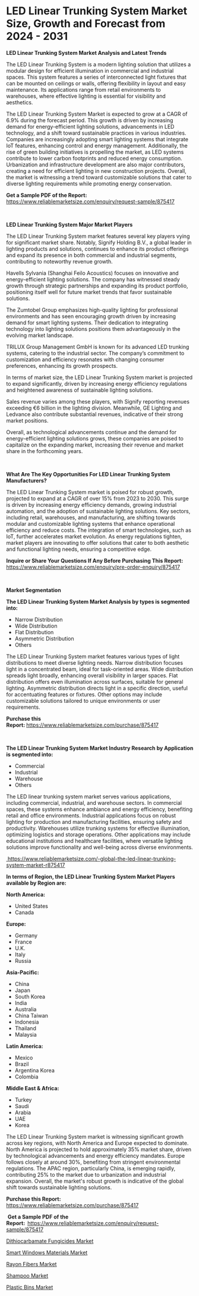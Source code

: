 <p><h1>LED Linear Trunking System Market Size, Growth and Forecast from 2024 - 2031</h1></p><p><strong>LED Linear Trunking System Market Analysis and Latest Trends</strong></p>
<p><p>The LED Linear Trunking System is a modern lighting solution that utilizes a modular design for efficient illumination in commercial and industrial spaces. This system features a series of interconnected light fixtures that can be mounted on ceilings or walls, offering flexibility in layout and easy maintenance. Its applications range from retail environments to warehouses, where effective lighting is essential for visibility and aesthetics.</p><p>The LED Linear Trunking System Market is expected to grow at a CAGR of 6.9% during the forecast period. This growth is driven by increasing demand for energy-efficient lighting solutions, advancements in LED technology, and a shift toward sustainable practices in various industries. Companies are increasingly adopting smart lighting systems that integrate IoT features, enhancing control and energy management. Additionally, the rise of green building initiatives is propelling the market, as LED systems contribute to lower carbon footprints and reduced energy consumption. Urbanization and infrastructure development are also major contributors, creating a need for efficient lighting in new construction projects. Overall, the market is witnessing a trend toward customizable solutions that cater to diverse lighting requirements while promoting energy conservation.</p></p>
<p><strong>Get a Sample PDF of the Report:&nbsp;</strong> <a href="https://www.reliablemarketsize.com/enquiry/request-sample/875417?utm_campaign=1929&utm_medium=2&utm_source=Github&utm_content=ia&utm_term=25122024&utm_id=led-linear-trunking-system">https://www.reliablemarketsize.com/enquiry/request-sample/875417</a></p>
<p>&nbsp;</p>
<p><strong>LED Linear Trunking System Major Market Players</strong></p>
<p><p>The LED Linear Trunking System market features several key players vying for significant market share. Notably, Signify Holding B.V., a global leader in lighting products and solutions, continues to enhance its product offerings and expand its presence in both commercial and industrial segments, contributing to noteworthy revenue growth.</p><p>Havells Sylvania (Shanghai Feilo Acoustics) focuses on innovative and energy-efficient lighting solutions. The company has witnessed steady growth through strategic partnerships and expanding its product portfolio, positioning itself well for future market trends that favor sustainable solutions.</p><p>The Zumtobel Group emphasizes high-quality lighting for professional environments and has seen encouraging growth driven by increasing demand for smart lighting systems. Their dedication to integrating technology into lighting solutions positions them advantageously in the evolving market landscape.</p><p>TRILUX Group Management GmbH is known for its advanced LED trunking systems, catering to the industrial sector. The company’s commitment to customization and efficiency resonates with changing consumer preferences, enhancing its growth prospects.</p><p>In terms of market size, the LED Linear Trunking System market is projected to expand significantly, driven by increasing energy efficiency regulations and heightened awareness of sustainable lighting solutions.</p><p>Sales revenue varies among these players, with Signify reporting revenues exceeding €6 billion in the lighting division. Meanwhile, GE Lighting and Ledvance also contribute substantial revenues, indicative of their strong market positions.</p><p>Overall, as technological advancements continue and the demand for energy-efficient lighting solutions grows, these companies are poised to capitalize on the expanding market, increasing their revenue and market share in the forthcoming years.</p></p>
<p>&nbsp;</p>
<p><strong>What Are The Key Opportunities For LED Linear Trunking System Manufacturers?</strong></p>
<p><p>The LED Linear Trunking System market is poised for robust growth, projected to expand at a CAGR of over 15% from 2023 to 2030. This surge is driven by increasing energy efficiency demands, growing industrial automation, and the adoption of sustainable lighting solutions. Key sectors, including retail, warehouses, and manufacturing, are shifting towards modular and customizable lighting systems that enhance operational efficiency and reduce costs. The integration of smart technologies, such as IoT, further accelerates market evolution. As energy regulations tighten, market players are innovating to offer solutions that cater to both aesthetic and functional lighting needs, ensuring a competitive edge.</p></p>
<p><strong>Inquire or Share Your Questions If Any Before Purchasing This Report:</strong> <a href="https://www.reliablemarketsize.com/enquiry/pre-order-enquiry/875417?utm_campaign=1929&utm_medium=2&utm_source=Github&utm_content=ia&utm_term=25122024&utm_id=led-linear-trunking-system">https://www.reliablemarketsize.com/enquiry/pre-order-enquiry/875417</a></p>
<p>&nbsp;</p>
<p><strong>Market Segmentation</strong></p>
<p><strong>The LED Linear Trunking System Market Analysis by types is segmented into:</strong></p>
<p><ul><li>Narrow Distribution</li><li>Wide Distribution</li><li>Flat Distribution</li><li>Asymmetric Distribution</li><li>Others</li></ul></p>
<p><p>The LED Linear Trunking System market features various types of light distributions to meet diverse lighting needs. Narrow distribution focuses light in a concentrated beam, ideal for task-oriented areas. Wide distribution spreads light broadly, enhancing overall visibility in larger spaces. Flat distribution offers even illumination across surfaces, suitable for general lighting. Asymmetric distribution directs light in a specific direction, useful for accentuating features or fixtures. Other options may include customizable solutions tailored to unique environments or user requirements.</p></p>
<p><strong>Purchase this Report:&nbsp;</strong><a href="https://www.reliablemarketsize.com/purchase/875417?utm_campaign=1929&utm_medium=2&utm_source=Github&utm_content=ia&utm_term=25122024&utm_id=led-linear-trunking-system">https://www.reliablemarketsize.com/purchase/875417</a></p>
<p>&nbsp;</p>
<p><strong>The LED Linear Trunking System Market Industry Research by Application is segmented into:</strong></p>
<p><ul><li>Commercial</li><li>Industrial</li><li>Warehouse</li><li>Others</li></ul></p>
<p><p>The LED linear trunking system market serves various applications, including commercial, industrial, and warehouse sectors. In commercial spaces, these systems enhance ambiance and energy efficiency, benefiting retail and office environments. Industrial applications focus on robust lighting for production and manufacturing facilities, ensuring safety and productivity. Warehouses utilize trunking systems for effective illumination, optimizing logistics and storage operations. Other applications may include educational institutions and healthcare facilities, where versatile lighting solutions improve functionality and well-being across diverse environments.</p></p>
<p><a href="https://www.reliablemarketsize.com/-global-the-led-linear-trunking-system-market-r875417?utm_campaign=1929&utm_medium=2&utm_source=Github&utm_content=ia&utm_term=25122024&utm_id=led-linear-trunking-system">&nbsp;https://www.reliablemarketsize.com/-global-the-led-linear-trunking-system-market-r875417</a></p>
<p><strong>In terms of Region, the LED Linear Trunking System Market Players available by Region are:</strong></p>
<p>
    <p> <strong> North America: </strong>
        <ul>
            <li>United States</li>
            <li>Canada</li>
        </ul>
        </p> 
    <p> <strong> Europe: </strong>
        <ul>
            <li>Germany</li>
            <li>France</li>
            <li>U.K.</li>
            <li>Italy</li>
            <li>Russia</li>
        </ul>
        </p> 
    <p> <strong> Asia-Pacific: </strong>
        <ul>
            <li>China</li>
            <li>Japan</li>
            <li>South Korea</li>
            <li>India</li>
            <li>Australia</li>
            <li>China Taiwan</li>
            <li>Indonesia</li>
            <li>Thailand</li>
            <li>Malaysia</li>
        </ul>
        </p> 
    <p> <strong> Latin America: </strong>
        <ul>
            <li>Mexico</li>
            <li>Brazil</li>
            <li>Argentina Korea</li>
            <li>Colombia</li>
        </ul>
        </p> 
    <p> <strong> Middle East & Africa: </strong>
        <ul>
            <li>Turkey</li>
            <li>Saudi</li>
            <li>Arabia</li>
            <li>UAE</li>
            <li>Korea</li>
        </ul>
    </p>
    </p>
<p><p>The LED Linear Trunking System market is witnessing significant growth across key regions, with North America and Europe expected to dominate. North America is projected to hold approximately 35% market share, driven by technological advancements and energy efficiency mandates. Europe follows closely at around 30%, benefiting from stringent environmental regulations. The APAC region, particularly China, is emerging rapidly, contributing 25% to the market due to urbanization and industrial expansion. Overall, the market's robust growth is indicative of the global shift towards sustainable lighting solutions.</p></p>
<p><strong>Purchase this Report: </strong><a href="https://www.reliablemarketsize.com/purchase/875417?utm_campaign=1929&utm_medium=2&utm_source=Github&utm_content=ia&utm_term=25122024&utm_id=led-linear-trunking-system">https://www.reliablemarketsize.com/purchase/875417</a></p>
<p>&nbsp;<strong>Get a Sample PDF of the Report:&nbsp;&nbsp;</strong><a href="https://www.reliablemarketsize.com/enquiry/request-sample/875417?utm_campaign=1929&utm_medium=2&utm_source=Github&utm_content=ia&utm_term=25122024&utm_id=led-linear-trunking-system">https://www.reliablemarketsize.com/enquiry/request-sample/875417</a></p>
<p><strong></strong></p>
<p><p><a href="https://www.linkedin.com/pulse/dithiocarbamate-fungicides-market-taking-off-growth-factors-oat3e?utm_campaign=1929&utm_medium=2&utm_source=Github&utm_content=ia&utm_term=25122024&utm_id=led-linear-trunking-system">Dithiocarbamate Fungicides Market</a></p><p><a href="https://www.linkedin.com/pulse/thorough-examination-size-dynam-collectra-djnze?utm_campaign=1929&utm_medium=2&utm_source=Github&utm_content=ia&utm_term=25122024&utm_id=led-linear-trunking-system">Smart Windows Materials Market</a></p><p><a href="https://www.linkedin.com/pulse/strategic-insights-global-rayon-fibers-market-trends-2024-kpmte?utm_campaign=1929&utm_medium=2&utm_source=Github&utm_content=ia&utm_term=25122024&utm_id=led-linear-trunking-system">Rayon Fibers Market</a></p><p><a href="https://www.linkedin.com/pulse/estimating-size-growth-potential-shampoo-market-segmentation-u3goc?utm_campaign=1929&utm_medium=2&utm_source=Github&utm_content=ia&utm_term=25122024&utm_id=led-linear-trunking-system">Shampoo Market</a></p><p><a href="https://www.linkedin.com/pulse/plastic-bins-market-report-competitive-insights-65-growth-w2pvc?utm_campaign=1929&utm_medium=2&utm_source=Github&utm_content=ia&utm_term=25122024&utm_id=led-linear-trunking-system">Plastic Bins Market</a></p></p>